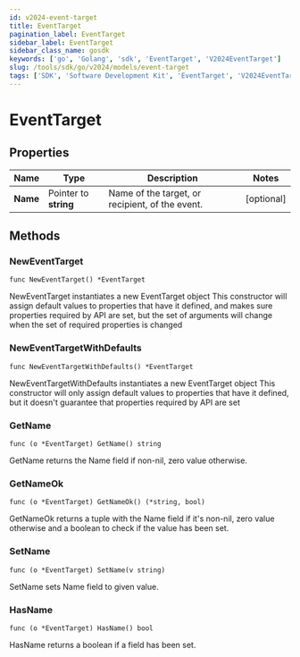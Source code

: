 ```yaml
---
id: v2024-event-target
title: EventTarget
pagination_label: EventTarget
sidebar_label: EventTarget
sidebar_class_name: gosdk
keywords: ['go', 'Golang', 'sdk', 'EventTarget', 'V2024EventTarget'] 
slug: /tools/sdk/go/v2024/models/event-target
tags: ['SDK', 'Software Development Kit', 'EventTarget', 'V2024EventTarget']
---
```


# EventTarget

## Properties

Name | Type | Description | Notes
------------ | ------------- | ------------- | -------------
**Name** | Pointer to **string** | Name of the target, or recipient, of the event. | [optional] 

## Methods

### NewEventTarget

`func NewEventTarget() *EventTarget`

NewEventTarget instantiates a new EventTarget object
This constructor will assign default values to properties that have it defined,
and makes sure properties required by API are set, but the set of arguments
will change when the set of required properties is changed

### NewEventTargetWithDefaults

`func NewEventTargetWithDefaults() *EventTarget`

NewEventTargetWithDefaults instantiates a new EventTarget object
This constructor will only assign default values to properties that have it defined,
but it doesn't guarantee that properties required by API are set

### GetName

`func (o *EventTarget) GetName() string`

GetName returns the Name field if non-nil, zero value otherwise.

### GetNameOk

`func (o *EventTarget) GetNameOk() (*string, bool)`

GetNameOk returns a tuple with the Name field if it's non-nil, zero value otherwise
and a boolean to check if the value has been set.

### SetName

`func (o *EventTarget) SetName(v string)`

SetName sets Name field to given value.

### HasName

`func (o *EventTarget) HasName() bool`

HasName returns a boolean if a field has been set.


